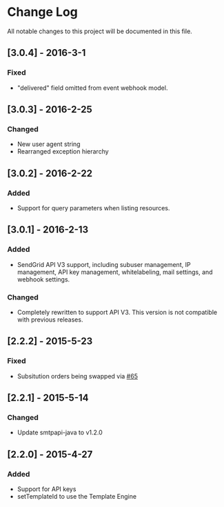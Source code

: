 # Change Log
All notable changes to this project will be documented in this file.

## [3.0.4] - 2016-3-1
### Fixed
- "delivered" field omitted from event webhook model.

## [3.0.3] - 2016-2-25
### Changed
- New user agent string
- Rearranged exception hierarchy

## [3.0.2] - 2016-2-22
### Added
- Support for query parameters when listing resources.

## [3.0.1] - 2016-2-13
### Added
- SendGrid API V3 support, including subuser management, IP management, API key
management, whitelabeling, mail settings, and webhook settings.

### Changed
- Completely rewritten to support API V3. This version is not compatible with
previous releases.

## [2.2.2] - 2015-5-23
### Fixed
- Subsitution orders being swapped via [#65](https://github.com/sendgrid/sendgrid-java/pull/65)

## [2.2.1] - 2015-5-14
### Changed
- Update smtpapi-java to v1.2.0

## [2.2.0] - 2015-4-27
### Added
- Support for API keys
- setTemplateId to use the Template Engine
